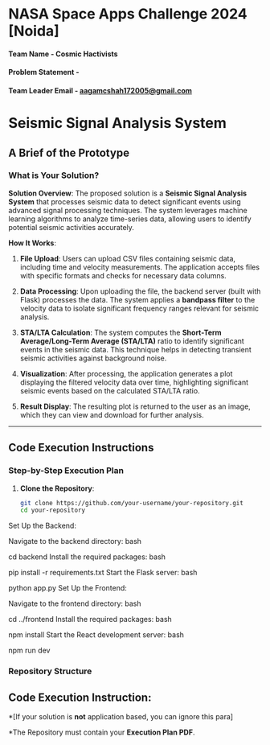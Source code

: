 # NASA Space Apps Challenge 2024 [Noida]

#### Team Name - Cosmic Hactivists
#### Problem Statement - 
#### Team Leader Email - aagamcshah172005@gmail.com

# Seismic Signal Analysis System

## A Brief of the Prototype

### What is Your Solution?

**Solution Overview**:
The proposed solution is a **Seismic Signal Analysis System** that processes seismic data to detect significant events using advanced signal processing techniques. The system leverages machine learning algorithms to analyze time-series data, allowing users to identify potential seismic activities accurately.

**How It Works**:
1. **File Upload**: Users can upload CSV files containing seismic data, including time and velocity measurements. The application accepts files with specific formats and checks for necessary data columns.
   
2. **Data Processing**: Upon uploading the file, the backend server (built with Flask) processes the data. The system applies a **bandpass filter** to the velocity data to isolate significant frequency ranges relevant for seismic analysis.

3. **STA/LTA Calculation**: The system computes the **Short-Term Average/Long-Term Average (STA/LTA)** ratio to identify significant events in the seismic data. This technique helps in detecting transient seismic activities against background noise.

4. **Visualization**: After processing, the application generates a plot displaying the filtered velocity data over time, highlighting significant seismic events based on the calculated STA/LTA ratio.

5. **Result Display**: The resulting plot is returned to the user as an image, which they can view and download for further analysis.

---

## Code Execution Instructions
### Step-by-Step Execution Plan

1. **Clone the Repository**:
   ```bash
   git clone https://github.com/your-username/your-repository.git
   cd your-repository
Set Up the Backend:

Navigate to the backend directory:
bash

cd backend
Install the required packages:
bash

pip install -r requirements.txt
Start the Flask server:
bash

python app.py
Set Up the Frontend:

Navigate to the frontend directory:
bash

cd ../frontend
Install the required packages:
bash

npm install
Start the React development server:
bash

npm run dev

### Repository Structure


## Code Execution Instruction:
  *[If your solution is **not** application based, you can ignore this para]
  
 *The Repository must contain your **Execution Plan PDF**.
